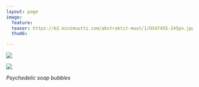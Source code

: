 ```yaml
---
layout: page
image:
  feature:
  teaser: https://b2.minimuutti.com/abstraktit-muut/1/DS47455-245px.jpg
  thumb:

---
```


![](https://b2.minimuutti.com/abstraktit-muut/1/DS47455-800px.jpg)

![](https://b2.minimuutti.com/abstraktit-muut/1/DS47455_3-800px.jpg)

*Psychedelic soap bubbles*
